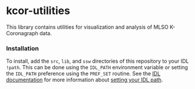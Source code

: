 # kcor-utilities

This library contains utilities for visualization and analysis of MLSO K-Coronagraph data.


### Installation

To install, add the `src`, `lib`, and `ssw` directories of this repository to your IDL `!path`. This can be done using the `IDL_PATH` environment variable or setting the `IDL_PATH` preference using the `PREF_SET` routine. See the [IDL documentation] for more information about [setting your IDL path].

[setting your IDL path]: https://www.harrisgeospatial.com/Support/Self-Help-Tools/Help-Articles/Help-Articles-Detail/ArtMID/10220/ArticleID/16156/Quick-tips-for-customizing-your-IDL-program-search-path "Quick Tips for Customizing Your IDL Program Search Path"
[IDL documentation]: https://www.harrisgeospatial.com/docs/Managing_IDL_Paths.html "Managing IDL Paths"
